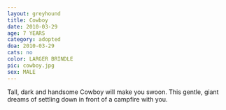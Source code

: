 ```yaml
---
layout: greyhound
title: Cowboy
date: 2010-03-29
age: 7 YEARS
category: adopted
doa: 2010-03-29
cats: no
color: LARGER BRINDLE
pic: cowboy.jpg
sex: MALE
---
```


Tall, dark and handsome Cowboy will make you swoon.  This gentle, giant dreams of settling down in front of a campfire
with you.
